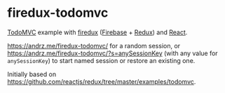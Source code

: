 # firedux-todomvc

[TodoMVC] example with [firedux][] ([Firebase] + [Redux]) and [React].

https://andrz.me/firedux-todomvc/ for a random session, or https://andrz.me/firedux-todomvc/?s=anySessionKey (with any value for `anySessionKey`) to start named session or restore an existing one.

Initially based on https://github.com/reactjs/redux/tree/master/examples/todomvc.


[firedux]: https://github.com/AndersDJohnson/firedux
[TodoMVC]: http://todomvc.com/
[react]: https://facebook.github.io/react/
[redux]: http://redux.js.org/
[firebase]: https://www.firebase.com/
